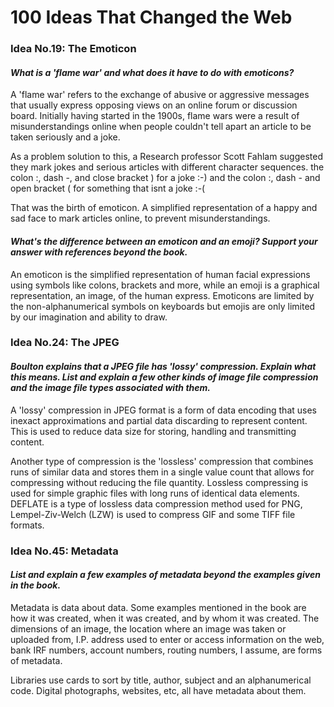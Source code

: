 # 100 Ideas That Changed the Web

### Idea No.19: The Emoticon

#### *What is a 'flame war' and what does it have to do with emoticons?*

A 'flame war' refers to the exchange of abusive or aggressive messages
that usually express opposing views on an online forum or discussion board.
Initially having started in the 1900s, flame wars were a result of
misunderstandings online when people couldn't tell apart an article to be taken
seriously and a joke.

As a problem solution to this, a Research professor Scott Fahlam
suggested they mark jokes and serious articles with different character sequences.
the colon :, dash -, and close bracket ) for a joke :-) and the colon :, dash - and open bracket ( for something that isnt a joke :-(

That was the birth of emoticon. A simplified representation of a happy and sad face to mark articles online, to prevent misunderstandings.


#### *What's the difference between an emoticon and an emoji? Support your answer with references beyond the book.*

An emoticon is the simplified representation of human facial expressions using symbols like colons, brackets and more, while an emoji
is a graphical representation, an image, of the human express. Emoticons are limited by the
non-alphanumerical symbols on keyboards but emojis are only limited by our imagination and ability to draw.


### Idea No.24: The JPEG

#### *Boulton explains that a JPEG file has 'lossy' compression. Explain what this means. List and explain a few other kinds of image file compression and the image file types associated with them.*

A 'lossy' compression in JPEG format is a form of data encoding that uses inexact approximations and partial data discarding to represent content. This is used to reduce data size for storing, handling and transmitting content.

Another type of compression is the 'lossless' compression that combines runs of similar data and stores them in a single value count that allows for compressing without reducing the file quantity.
Lossless compressing is used for simple graphic files with long runs of identical data elements. DEFLATE is a type of lossless data compression method used for PNG, Lempel-Ziv-Welch (LZW) is used to compress GIF and some TIFF file formats.

### Idea No.45: Metadata

#### *List and explain a few examples of metadata beyond the examples given in the book.*

Metadata is data about data.
Some examples mentioned in the book are how it was created, when it was created, and by whom it was created. The dimensions of an image, the location where an image was taken or uploaded from, I.P. address used to enter or access information on the web, bank IRF numbers, account numbers, routing numbers, I assume, are forms of metadata.

Libraries use cards to sort by title, author, subject and an alphanumerical code. Digital photographs, websites, etc, all have metadata about them.
